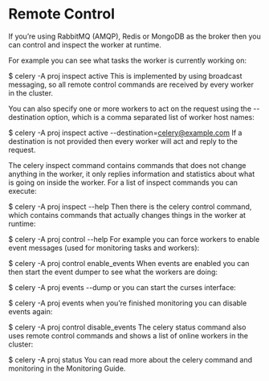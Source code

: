 # Remote Control

If you’re using RabbitMQ (AMQP), Redis or MongoDB as the broker then you can control and inspect the worker at runtime.

For example you can see what tasks the worker is currently working on:

$ celery -A proj inspect active
This is implemented by using broadcast messaging, so all remote control commands are received by every worker in the cluster.

You can also specify one or more workers to act on the request using the --destination option, which is a comma separated list of worker host names:

$ celery -A proj inspect active --destination=celery@example.com
If a destination is not provided then every worker will act and reply to the request.

The celery inspect command contains commands that does not change anything in the worker, it only replies information and statistics about what is going on inside the worker. For a list of inspect commands you can execute:

$ celery -A proj inspect --help
Then there is the celery control command, which contains commands that actually changes things in the worker at runtime:

$ celery -A proj control --help
For example you can force workers to enable event messages (used for monitoring tasks and workers):

$ celery -A proj control enable_events
When events are enabled you can then start the event dumper to see what the workers are doing:

$ celery -A proj events --dump
or you can start the curses interface:

$ celery -A proj events
when you’re finished monitoring you can disable events again:

$ celery -A proj control disable_events
The celery status command also uses remote control commands and shows a list of online workers in the cluster:

$ celery -A proj status
You can read more about the celery command and monitoring in the Monitoring Guide.